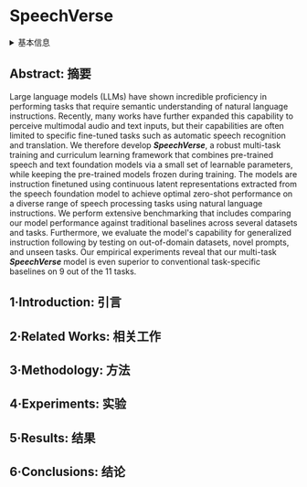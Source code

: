 # SpeechVerse

<details>
<summary>基本信息</summary>

- 标题: "SpeechVerse: A Large-scale Generalizable Audio Language Model"
- 作者:
  - 01 Nilaksh Das
  - 02 Saket Dingliwal
  - 03 Srikanth Ronanki
  - 04 Rohit Paturi
  - 05 Zhaocheng Huang
  - 06 Prashant Mathur
  - 07 Jie Yuan
  - 08 Dhanush Bekal
  - 09 Xing Niu
  - 10 Sai Muralidhar Jayanthi
  - 11 Xilai Li
  - 12 Karel Mundnich
  - 13 Monica Sunkara
  - 14 Sundararajan Srinivasan
  - 15 Kyu J Han
  - 16 Katrin Kirchhoff
- 链接:
  - [ArXiv](https://arxiv.org/abs/2405.08295)
  - [Publication]
  - [Github]
  - [Demo]
- 文件:
  - [ArXiv](../PDF/2405.08295v2__SpeechVerse__A_Large-scale_Generalizable_Audio_Language_Model.pdf)
  - [Publication] #TODO

</details>

## Abstract: 摘要

Large language models (LLMs) have shown incredible proficiency in performing tasks that require semantic understanding of natural language instructions.
Recently, many works have further expanded this capability to perceive multimodal audio and text inputs, but their capabilities are often limited to specific fine-tuned tasks such as automatic speech recognition and translation.
We therefore develop ***SpeechVerse***, a robust multi-task training and curriculum learning framework that combines pre-trained speech and text foundation models via a small set of learnable parameters, while keeping the pre-trained models frozen during training.
The models are instruction finetuned using continuous latent representations extracted from the speech foundation model to achieve optimal zero-shot performance on a diverse range of speech processing tasks using natural language instructions.
We perform extensive benchmarking that includes comparing our model performance against traditional baselines across several datasets and tasks.
Furthermore, we evaluate the model's capability for generalized instruction following by testing on out-of-domain datasets, novel prompts, and unseen tasks.
Our empirical experiments reveal that our multi-task ***SpeechVerse*** model is even superior to conventional task-specific baselines on 9 out of the 11 tasks.

## 1·Introduction: 引言

## 2·Related Works: 相关工作

## 3·Methodology: 方法

## 4·Experiments: 实验

## 5·Results: 结果

## 6·Conclusions: 结论